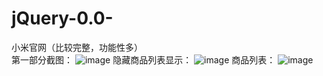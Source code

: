 # jQuery-0.0-
小米官网（比较完整，功能性多）<br/>
第一部分截图：
![image](https://github.com/xiaola66/xiaomi/blob/master/xiaomi1.png)
隐藏商品列表显示：
![image](https://github.com/xiaola66/xiaomi/blob/master/xiaomi2.png)
商品列表：
![image](https://github.com/xiaola66/xiaomi/blob/master/xiaomi3.png)
